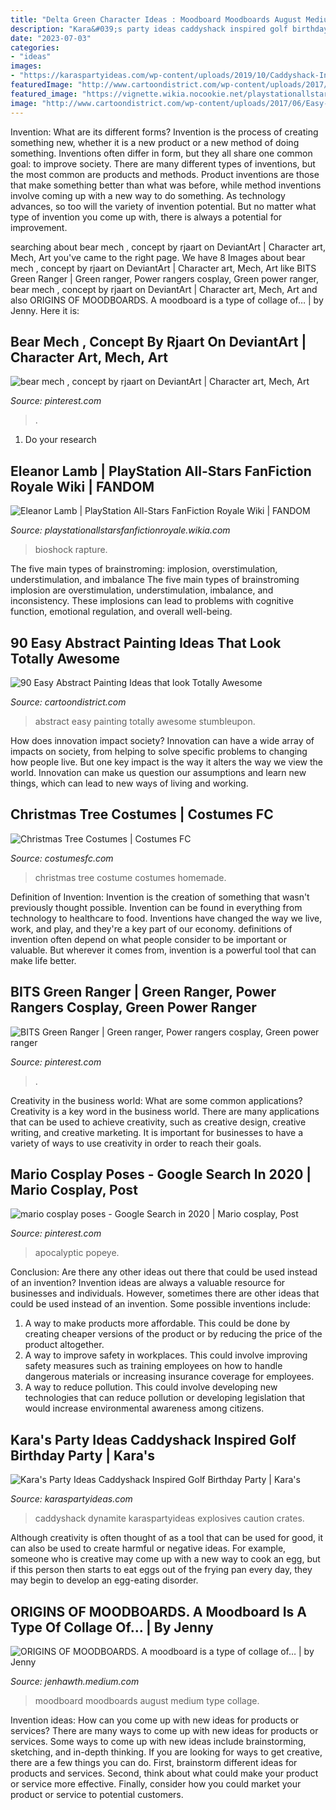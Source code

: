 ```yaml
---
title: "Delta Green Character Ideas : Moodboard Moodboards August Medium Type Collage"
description: "Kara&#039;s party ideas caddyshack inspired golf birthday party"
date: "2023-07-03"
categories:
- "ideas"
images:
- "https://karaspartyideas.com/wp-content/uploads/2019/10/Caddyshack-Inspired-Golf-Birthday-Party-via-Karas-Party-Ideas-KarasPartyIdeas.com12.jpg"
featuredImage: "http://www.cartoondistrict.com/wp-content/uploads/2017/06/Easy-Abstract-Painting-Ideas00021.jpg"
featured_image: "https://vignette.wikia.nocookie.net/playstationallstarsfanfictionroyale/images/b/b0/Eleanor_Lamb.png/revision/latest?cb=20130318022248"
image: "http://www.cartoondistrict.com/wp-content/uploads/2017/06/Easy-Abstract-Painting-Ideas00021.jpg"
---
```



Invention: What are its different forms?
Invention is the process of creating something new, whether it is a new product or a new method of doing something. Inventions often differ in form, but they all share one common goal: to improve society. There are many different types of inventions, but the most common are products and methods. Product inventions are those that make something better than what was before, while method inventions involve coming up with a new way to do something. As technology advances, so too will the variety of invention potential. But no matter what type of invention you come up with, there is always a potential for improvement.

	

		
searching about bear mech , concept by rjaart on DeviantArt | Character art, Mech, Art you've came to the right page. We have 8 Images about bear mech , concept by rjaart on DeviantArt | Character art, Mech, Art like BITS Green Ranger | Green ranger, Power rangers cosplay, Green power ranger, bear mech , concept by rjaart on DeviantArt | Character art, Mech, Art and also ORIGINS OF MOODBOARDS. A moodboard is a type of collage of… | by Jenny. Here it is:
		
    
## Bear Mech , Concept By Rjaart On DeviantArt | Character Art, Mech, Art

<img loading=lazy src="https://i.pinimg.com/736x/d3/4a/79/d34a79ddffdc62384bfc9e581baa84a2.jpg" onerror="this.onerror=null;this.src='https://tse3.mm.bing.net/th?id=OIP.xMC0BXPk-9VnkutLNl1vxwHaKN&amp;pid=15.1';" alt="bear mech , concept by rjaart on DeviantArt | Character art, Mech, Art">

_Source: pinterest.com_

>. 

	

1. Do your research

    
## Eleanor Lamb | PlayStation All-Stars FanFiction Royale Wiki | FANDOM

<img loading=lazy src="https://vignette.wikia.nocookie.net/playstationallstarsfanfictionroyale/images/b/b0/Eleanor_Lamb.png/revision/latest?cb=20130318022248" onerror="this.onerror=null;this.src='https://tse2.mm.bing.net/th?id=OIP.CkbWyEkXVt_f_7hVt4X0aQHaQG&amp;pid=15.1';" alt="Eleanor Lamb | PlayStation All-Stars FanFiction Royale Wiki | FANDOM">

_Source: playstationallstarsfanfictionroyale.wikia.com_

>bioshock rapture. 

	

The five main types of brainstroming: implosion, overstimulation, understimulation, and imbalance
The five main types of brainstroming implosion are overstimulation, understimulation, imbalance, and inconsistency. These implosions can lead to problems with cognitive function, emotional regulation, and overall well-being.

    
## 90 Easy Abstract Painting Ideas That Look Totally Awesome

<img loading=lazy src="http://www.cartoondistrict.com/wp-content/uploads/2017/06/Easy-Abstract-Painting-Ideas00021.jpg" onerror="this.onerror=null;this.src='https://tse3.mm.bing.net/th?id=OIP.CrnOg9RyZ33Bayg5jTG-tAHaLy&amp;pid=15.1';" alt="90 Easy Abstract Painting Ideas that look Totally Awesome">

_Source: cartoondistrict.com_

>abstract easy painting totally awesome stumbleupon. 

	

How does innovation impact society?
Innovation can have a wide array of impacts on society, from helping to solve specific problems to changing how people live. But one key impact is the way it alters the way we view the world. Innovation can make us question our assumptions and learn new things, which can lead to new ways of living and working.

    
## Christmas Tree Costumes | Costumes FC

<img loading=lazy src="http://www.costumesfc.com/wp-content/uploads/2014/11/Christmas-Tree-Costume-Homemade.jpg" onerror="this.onerror=null;this.src='https://tse1.mm.bing.net/th?id=OIP.zkPQt33y5mSmswTDdpXjYAHaJ4&amp;pid=15.1';" alt="Christmas Tree Costumes | Costumes FC">

_Source: costumesfc.com_

>christmas tree costume costumes homemade. 

	

Definition of Invention:
Invention is the creation of something that wasn't previously thought possible. Invention can be found in everything from technology to healthcare to food. Inventions have changed the way we live, work, and play, and they're a key part of our economy. definitions of invention often depend on what people consider to be important or valuable. But wherever it comes from, invention is a powerful tool that can make life better.

    
## BITS Green Ranger | Green Ranger, Power Rangers Cosplay, Green Power Ranger

<img loading=lazy src="https://i.pinimg.com/736x/18/cc/79/18cc7946cd5f0f5f1d6a29eef8e7335d.jpg" onerror="this.onerror=null;this.src='https://tse3.mm.bing.net/th?id=OIP.FXn_20hB1-510l3bC5fX8wHaLJ&amp;pid=15.1';" alt="BITS Green Ranger | Green ranger, Power rangers cosplay, Green power ranger">

_Source: pinterest.com_

>. 

	

Creativity in the business world: What are some common applications?
Creativity is a key word in the business world. There are many applications that can be used to achieve creativity, such as creative design, creative writing, and creative marketing. It is important for businesses to have a variety of ways to use creativity in order to reach their goals.

    
## Mario Cosplay Poses - Google Search In 2020 | Mario Cosplay, Post

<img loading=lazy src="https://i.pinimg.com/736x/9e/f7/7e/9ef77e2cc53d716a9b3ac6949ac2e9c1.jpg" onerror="this.onerror=null;this.src='https://tse4.mm.bing.net/th?id=OIP.TRPkGfEHuNPAy8wdJJbWwgHaLG&amp;pid=15.1';" alt="mario cosplay poses - Google Search in 2020 | Mario cosplay, Post">

_Source: pinterest.com_

>apocalyptic popeye. 

	

Conclusion: Are there any other ideas out there that could be used instead of an invention?
Invention ideas are always a valuable resource for businesses and individuals. However, sometimes there are other ideas that could be used instead of an invention. Some possible inventions include:
1. A way to make products more affordable. This could be done by creating cheaper versions of the product or by reducing the price of the product altogether.
2. A way to improve safety in workplaces. This could involve improving safety measures such as training employees on how to handle dangerous materials or increasing insurance coverage for employees.
3. A way to reduce pollution. This could involve developing new technologies that can reduce pollution or developing legislation that would increase environmental awareness among citizens.

    
## Kara&#039;s Party Ideas Caddyshack Inspired Golf Birthday Party | Kara&#039;s

<img loading=lazy src="https://karaspartyideas.com/wp-content/uploads/2019/10/Caddyshack-Inspired-Golf-Birthday-Party-via-Karas-Party-Ideas-KarasPartyIdeas.com12.jpg" onerror="this.onerror=null;this.src='https://tse4.mm.bing.net/th?id=OIP.FfAFYkw3c0hv1zS2xjNx3wHaJ3&amp;pid=15.1';" alt="Kara&#039;s Party Ideas Caddyshack Inspired Golf Birthday Party | Kara&#039;s">

_Source: karaspartyideas.com_

>caddyshack dynamite karaspartyideas explosives caution crates. 

	

Although creativity is often thought of as a tool that can be used for good, it can also be used to create harmful or negative ideas. For example, someone who is creative may come up with a new way to cook an egg, but if this person then starts to eat eggs out of the frying pan every day, they may begin to develop an egg-eating disorder.

    
## ORIGINS OF MOODBOARDS. A Moodboard Is A Type Of Collage Of… | By Jenny

<img loading=lazy src="https://miro.medium.com/max/1200/1*XGho2bZAS4UdVeE95k3NNw.jpeg" onerror="this.onerror=null;this.src='https://tse3.mm.bing.net/th?id=OIP.H6Y5QJku-6yKGi5J67MI7wHaFO&amp;pid=15.1';" alt="ORIGINS OF MOODBOARDS. A moodboard is a type of collage of… | by Jenny">

_Source: jenhawth.medium.com_

>moodboard moodboards august medium type collage. 

	

Invention ideas: How can you come up with new ideas for products or services?
There are many ways to come up with new ideas for products or services. Some ways to come up with new ideas include brainstorming, sketching, and in-depth thinking. If you are looking for ways to get creative, there are a few things you can do. First, brainstorm different ideas for products and services. Second, think about what could make your product or service more effective. Finally, consider how you could market your product or service to potential customers.

